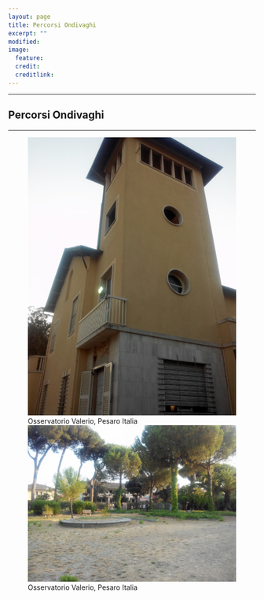```yaml
---
layout: page
title: Percorsi Ondivaghi
excerpt: ""
modified: 
image:
  feature: 
  credit: 
  creditlink: 
---
```


---

## Percorsi Ondivaghi

---
<figure>

<img src="/images/atraverso/atraverso1.jpg" alt="image">
<figcaption>Osservatorio Valerio, Pesaro Italia</figcaption>

<img src="/images/atraverso/atraverso2.jpg" alt="image">
<figcaption>Osservatorio Valerio, Pesaro Italia</figcaption>

</figure>
